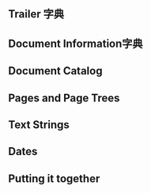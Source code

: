 ## Trailer 字典
## Document Information字典
## Document Catalog
## Pages and Page Trees
## Text Strings
## Dates
## Putting it together